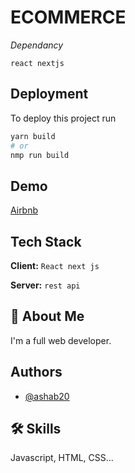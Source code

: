 
# ECOMMERCE

_Dependancy_

`react nextjs` 
## Deployment

To deploy this project run

```bash
yarn build
# or
nmp run build
```




## Demo

[Airbnb](https://airbnb-next-clone.netlify.app/)


## Tech Stack

**Client:** `React next js`

**Server:** `rest api`


## 🚀 About Me
I'm a full web developer.


## Authors

- [@ashab20](https://www.github.com/ashab20)


## 🛠 Skills
Javascript, HTML, CSS...

